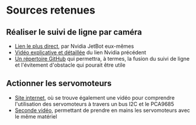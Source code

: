 # Sources retenues

## Réaliser le suivi de ligne par caméra
- [Lien le plus direct](https://jetbot.org/master/examples/road_following.html), par Nvidia JetBot eux-mêmes
- [Vidéo explicative et détaillée](https://www.youtube.com/watch?v=VY7m4lPIOj0&ab_channel=NVIDIADeveloper) du lien Nvidia précédent
- [Un répertoire GitHub](https://github.com/abuelgasimsaadeldin/Jetbot-Road-Following-and-Collision-Avoidance) qui permettra, à termes, la fusion du suivi de ligne et l'évitement d'obstacle qui pourait être utile


## Actionner les servomoteurs
- [Site internet](https://jetsonhacks.com/2019/07/22/jetson-nano-using-i2c/), où se trouve également une vidéo pour comprendre l'utilisation des servomoteurs à travers un bus I2C et le PCA9685
- [Seconde vidéo](https://www.youtube.com/watch?v=8YKAtpPSEOk&ab_channel=PaulMcWhorter), permettant de prendre en mains les servomoteurs avec le même matériel
